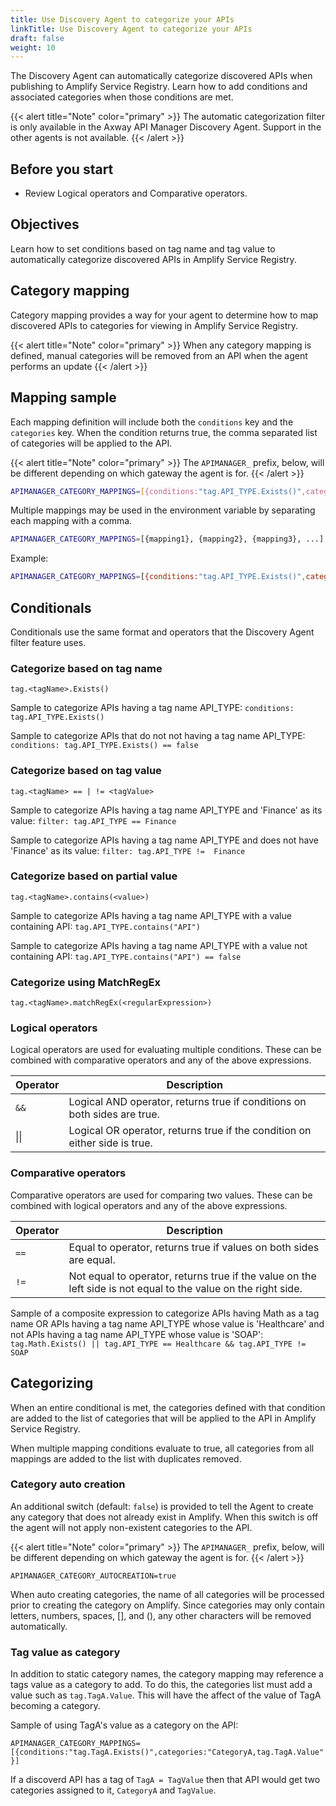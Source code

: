 ```yaml
---
title: Use Discovery Agent to categorize your APIs
linkTitle: Use Discovery Agent to categorize your APIs
draft: false
weight: 10
---
```

The Discovery Agent can automatically categorize discovered APIs when publishing to Amplify Service Registry. Learn how to add conditions and associated categories when those conditions are met.

{{< alert title="Note" color="primary" >}}
The automatic categorization filter is only available in the Axway API Manager Discovery Agent. Support in the other agents is not available.
{{< /alert >}}

## Before you start

* Review Logical operators and Comparative operators.

## Objectives

Learn how to set conditions based on tag name and tag value to automatically categorize discovered APIs in Amplify Service Registry.

## Category mapping

Category mapping provides a way for your agent to determine how to map discovered APIs to categories for viewing in Amplify Service Registry.

{{< alert title="Note" color="primary" >}}
When any category mapping is defined, manual categories will be removed from an API when the agent performs an update
{{< /alert >}}

## Mapping sample

Each mapping definition will include both the `conditions` key and the `categories` key.  When the condition returns true, the comma separated list of categories will be applied to the API.

{{< alert title="Note" color="primary" >}}
The `APIMANAGER_` prefix, below, will be different depending on which gateway the agent is for.
{{< /alert >}}

```bash
APIMANAGER_CATEGORY_MAPPINGS=[{conditions:"tag.API_TYPE.Exists()",categories:"CategoryA,CategoryB"}]
```

Multiple mappings may be used in the environment variable by separating each mapping with a comma.

```bash
APIMANAGER_CATEGORY_MAPPINGS=[{mapping1}, {mapping2}, {mapping3}, ...]
```

Example:

```bash
APIMANAGER_CATEGORY_MAPPINGS=[{conditions:"tag.API_TYPE.Exists()",categories:"CategoryA, CategoryB"}, {conditions:"tag.API_TYPE.Contains(\"API\")",categories:"API Category"}]
```

## Conditionals

Conditionals use the same format and operators that the Discovery Agent filter feature uses.

### Categorize based on tag name

`tag.<tagName>.Exists()`

Sample to categorize APIs having a tag name API_TYPE: `conditions: tag.API_TYPE.Exists()`

Sample to categorize APIs that do not not having a tag name API_TYPE: `conditions: tag.API_TYPE.Exists() == false`

### Categorize based on tag value

`tag.<tagName> == | != <tagValue>`

Sample to categorize APIs having a tag name API_TYPE and 'Finance' as its value: `filter: tag.API_TYPE == Finance`

Sample to categorize APIs having a tag name API_TYPE and does not have 'Finance' as its value: `filter: tag.API_TYPE !=  Finance`

### Categorize based on partial value

`tag.<tagName>.contains(<value>)`

Sample to categorize APIs having a tag name API_TYPE with a value containing API: `tag.API_TYPE.contains("API")`

Sample to categorize APIs having a tag name API_TYPE with a value not containing API: `tag.API_TYPE.contains("API") == false`

### Categorize using MatchRegEx

`tag.<tagName>.matchRegEx(<regularExpression>)`

### Logical operators

Logical operators are used for evaluating multiple conditions. These can be combined with comparative operators and any of the above expressions.

| Operator | Description                                                                |
|----------|----------------------------------------------------------------------------|
| `&&`     | Logical AND operator, returns true if conditions on both sides are true.   |
| \|\|     | Logical OR operator, returns true if the condition on either side is true. |

### Comparative operators

Comparative operators are used for comparing two values. These can be combined with logical operators and any of the above expressions.

| Operator | Description                                                                                                    |
|----------|----------------------------------------------------------------------------------------------------------------|
| `==`     | Equal to operator, returns true if values on both sides are equal.                                             |
| `!=`     | Not equal to operator, returns true if the value on the left side is not equal to the value on the right side. |

Sample of a composite expression to categorize APIs having Math as a tag name OR APIs having a tag name API_TYPE whose value is 'Healthcare' and not APIs having a tag name API_TYPE whose value is 'SOAP': `tag.Math.Exists() || tag.API_TYPE == Healthcare && tag.API_TYPE != SOAP`

## Categorizing

When an entire conditional is met, the categories defined with that condition are added to the list of categories that will be applied to the API in Amplify Service Registry.

When multiple mapping conditions evaluate to true, all categories from all mappings are added to the list with duplicates removed.

### Category auto creation

An additional switch (default: `false`) is provided to tell the Agent to create any category that does not already exist in Amplify. When this switch is off the agent will not apply non-existent categories to the API.

{{< alert title="Note" color="primary" >}}
The `APIMANAGER_` prefix, below, will be different depending on which gateway the agent is for.
{{< /alert >}}

`APIMANAGER_CATEGORY_AUTOCREATION=true`

When auto creating categories, the name of all categories will be processed prior to creating the category on Amplify.  Since categories may only contain letters, numbers, spaces, [], and (), any other characters will be removed automatically.

### Tag value as category

In addition to static category names, the category mapping may reference a tags value as a category to add.  To do this, the categories list must add a value such as `tag.TagA.Value`.  This will have the affect of the value of TagA becoming a category.

Sample of using TagA's value as a category on the API:

`APIMANAGER_CATEGORY_MAPPINGS=[{conditions:"tag.TagA.Exists()",categories:"CategoryA,tag.TagA.Value"}]`

If a discoverd API has a tag of `TagA = TagValue` then that API would get two categories assigned to it, `CategoryA` and `TagValue`.
